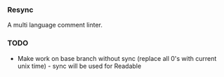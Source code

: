 ### Resync

A multi language comment linter.


### TODO
- Make work on base branch without sync (replace all 0's with current unix time) - sync will be used for Readable
